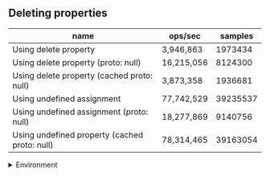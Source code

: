 ## Deleting properties

|name|ops/sec|samples|
|-|-|-|
|Using delete property|3,946,863|1973434|
|Using delete property (proto: null)|16,215,056|8124300|
|Using delete property (cached proto: null)|3,873,358|1936681|
|Using undefined assignment|77,742,529|39235537|
|Using undefined assignment (proto: null)|18,277,869|9140756|
|Using undefined property (cached proto: null)|78,314,465|39163054|


<details>
<summary>Environment</summary>

* __Machine:__ linux x64 | 4 vCPUs | 7.6GB Mem
* __Run:__ Tue Oct 29 2024 17:39:37 GMT+0000 (Coordinated Universal Time)
* __Node:__ `v21.7.3`
</details>

<!--
{"environment":{"platform":"linux","arch":"x64","cpus":4,"totalMemory":7.597877502441406},"benchmarks":[{"name":"Using delete property","opsSec":3946863.5400441997,"samples":1973434},{"name":"Using delete property (proto: null)","opsSec":16215056.690546988,"samples":8124300},{"name":"Using delete property (cached proto: null)","opsSec":3873358.056921498,"samples":1936681},{"name":"Using undefined assignment","opsSec":77742529.47613186,"samples":39235537},{"name":"Using undefined assignment (proto: null)","opsSec":18277869.80543961,"samples":9140756},{"name":"Using undefined property (cached proto: null)","opsSec":78314465.30170146,"samples":39163054}]}-->
